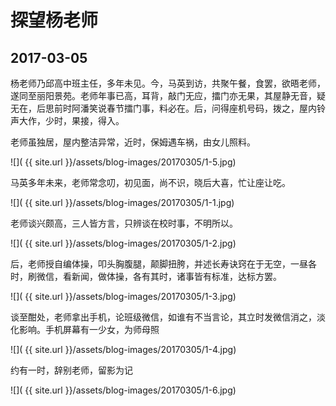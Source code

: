 探望杨老师
========================

2017-03-05
------------------------

杨老师乃邱高中班主任，多年未见。今，马英到访，共聚午餐，食罢，欲晤老师，遂同至丽阳景苑。老师年事已高，耳背，敲门无应，擂门亦无果，其屋静无音，疑无在，后思前时阿潘笑说春节擂门事，料必在。后，问得座机号码，拨之，屋内铃声大作，少时，果接，得入。

老师虽独居，屋内整洁异常，近时，保姆遇车祸，由女儿照料。

![]( {{ site.url }}/assets/blog-images/20170305/1-5.jpg)

马英多年未来，老师常念叨，初见面，尚不识，晓后大喜，忙让座让吃。

![]( {{ site.url }}/assets/blog-images/20170305/1-1.jpg)

老师谈兴颇高，三人皆方言，只辨谈在校时事，不明所以。

![]( {{ site.url }}/assets/blog-images/20170305/1-2.jpg)

后，老师授自编体操，叩头胸腹腿，颠脚扭胯，并述长寿诀窍在于无空，一昼各时，刷微信，看新闻，做体操，各有其时，诸事皆有标准，达标方罢。

![]( {{ site.url }}/assets/blog-images/20170305/1-3.jpg)

谈至酣处，老师拿出手机，论班级微信，如谁有不当言论，其立时发微信消之，淡化影响。手机屏幕有一少女，为师母照

![]( {{ site.url }}/assets/blog-images/20170305/1-4.jpg)

约有一时，辞别老师，留影为记

![]( {{ site.url }}/assets/blog-images/20170305/1-6.jpg)